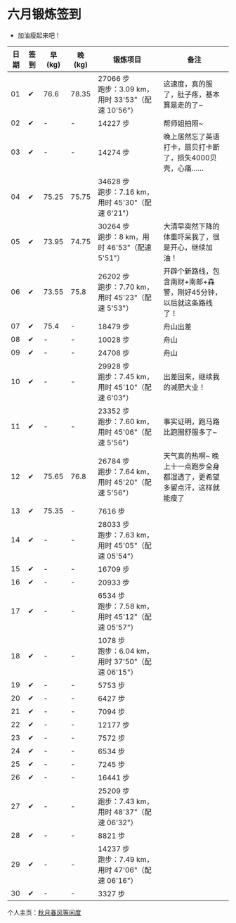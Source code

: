 # 六月锻炼签到

- 加油瘦起来吧！

| 日期 | 签到 | 早(kg) | 晚(kg) | 锻炼项目 | 备注 |
|----|---|---|---|---|---|
| 01 | ✔ | 76.6 | 78.35 | 27066 步<br>跑步：3.09 km，用时 33'53"（配速 10'56"） | 这速度，真的服了，肚子疼，基本算是走的了~ |
| 02 | ✔ | - | - | 14227 步 | 帮师姐拍照~ |
| 03 | ✔ | - | - | 14274 步 | 晚上居然忘了英语打卡，扇贝打卡断了，损失4000贝壳，心痛…… |
| 04 | ✔ | 75.25 | 75.75 | 34628 步<br>跑步：7.16 km，用时 45'30"（配速 6'21"） |  |
| 05 | ✔ | 73.95 | 74.75 | 30264 步<br>跑步：8 km，用时 46'53"（配速 5'51"） | 大清早突然下降的体重吓呆我了，很是开心，继续加油！ |
| 06 | ✔ | 73.55 | 75.8 | 26202 步<br>跑步：7.70 km，用时 45'23"（配速 5'53"） | 开辟个新路线，包含南财+南邮+森警，刚好45分钟，以后就这条路线了！ |
| 07 | ✔ | 75.4 | - | 18479 步 | 舟山出差 |
| 08 | ✔ | - | - | 10028 步 | 舟山 |
| 09 | ✔ | - | - | 24708 步 | 舟山 |
| 10 | ✔ | - | - | 29928 步<br>跑步：7.45 km，用时 45'10"（配速 6'03"） | 出差回来，继续我的减肥大业！ |
| 11 | ✔ | - | - | 23352 步<br>跑步：7.60 km，用时 45'06"（配速 5'56"） | 事实证明，跑马路比跑圈舒服多了~ |
| 12 | ✔ | 75.65 | 76.8 | 26784 步<br>跑步：7.64 km，用时 45'20"（配速 5'56"） | 天气真的热啊~ 晚上十一点跑步全身都湿透了，更希望多留点汗，这样就能瘦了 |
| 13 | ✔ | 75.35 | - | 7616 步 |  |
| 14 | ✔ | - | - | 28033 步<br>跑步：7.63 km，用时 45'05"（配速 05'54"） |  |
| 15 | ✔ | - | - | 16709 步 |  |
| 16 | ✔ | - | - | 20933 步 |  |
| 17 | ✔ | - | - | 6534 步<br>跑步：7.58 km，用时 45'12"（配速 05'57"） |  |
| 18 | ✔ | - | - | 1078 步<br>跑步：6.04 km，用时 37'50"（配速 06'15"） |  |
| 19 | ✔ | - | - | 5753 步 |  |
| 20 | ✔ | - | - | 6427 步 |  |
| 21 | ✔ | - | - | 7094 步 |  |
| 22 | ✔ | - | - | 12177 步 |  |
| 23 | ✔ | - | - | 7572 步 |  |
| 24 | ✔ | - | - | 6534 步 |  |
| 25 | ✔ | - | - | 7245 步 |  |
| 26 | ✔ | - | - | 16441 步 |  |
| 27 | ✔ | - | - | 25209 步<br>跑步：7.43 km，用时 48'37"（配速 06'32"） |  |
| 28 | ✔ | - | - | 8821 步 |  |
| 29 | ✔ | - | - | 14237 步<br>跑步：7.49 km，用时 47'06"（配速 06'16"） |  |
| 30 | ✔ | - | - | 3327 步 |  |

个人主页：<a href="http://renkaigis.com/" target="_blank">秋月春风等闲度</a>
